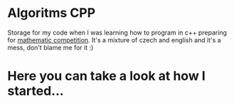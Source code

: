 # Algoritms CPP
Storage for my code when I was learning how to program in c++ preparing for [mathematic competition](https://mo.mff.cuni.cz/p/). It's a mixture of czech and english and it's a mess, don't blame me for it :)
# Here you can take a look at how I started...
